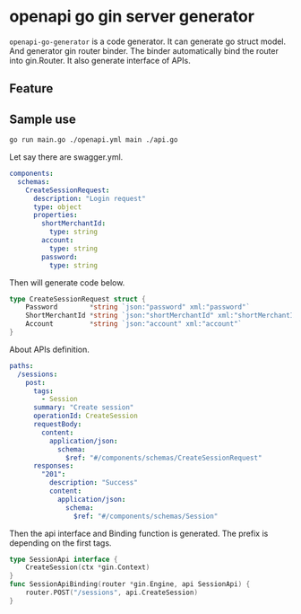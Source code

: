 # openapi go gin server generator
`openapi-go-generator` is a code generator. It can generate go struct model. And generator gin router binder. The binder automatically bind the router into gin.Router.
It also generate interface of APIs.
## Feature

## Sample use
```bash
go run main.go ./openapi.yml main ./api.go
```

Let say there are swagger.yml.
```yml
components:
  schemas:
    CreateSessionRequest:
      description: "Login request"
      type: object
      properties:
        shortMerchantId:
          type: string
        account:
          type: string
        password:
          type: string
```
Then will generate code below.
```go
type CreateSessionRequest struct {
	Password        *string `json:"password" xml:"password"`
	ShortMerchantId *string `json:"shortMerchantId" xml:"shortMerchantId"`
	Account         *string `json:"account" xml:"account"`
}
```
About APIs definition.
```yml
paths:
  /sessions:
    post:
      tags:
        - Session
      summary: "Create session"
      operationId: CreateSession
      requestBody:
        content:
          application/json:
            schema:
              $ref: "#/components/schemas/CreateSessionRequest"
      responses:
        "201":
          description: "Success"
          content:
            application/json:
              schema:
                $ref: "#/components/schemas/Session"
```
Then the api interface and Binding function is generated. The prefix is depending on the first tags.
```go
type SessionApi interface {
	CreateSession(ctx *gin.Context)
}
func SessionApiBinding(router *gin.Engine, api SessionApi) {
	router.POST("/sessions", api.CreateSession)
}
```
